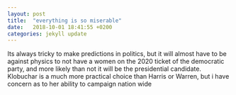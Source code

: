 ```yaml
---
layout: post
title:  "everything is so miserable"
date:   2018-10-01 18:41:55 +0200
categories: jekyll update
---
```

Its always tricky to make predictions in politics, but it will almost have to be against physics to not have a women on the 2020 ticket of the democratic party, and more likely than not it will be the presidential candidate. Klobuchar is a much more practical choice than Harris or Warren, but i have concern as to her ability to campaign nation wide